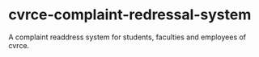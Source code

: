 # cvrce-complaint-redressal-system
A complaint readdress system for students, faculties and employees of cvrce.
